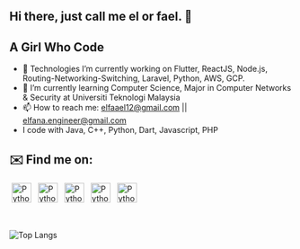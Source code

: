 ## Hi there, just call me el or fael. 👋 
   ## A Girl Who Code


- 🔭 Technologies I’m currently working on Flutter, ReactJS, Node.js, Routing-Networking-Switching, Laravel, Python, AWS, GCP.
- 🌱 I’m currently learning Computer Science, Major in Computer Networks & Security at Universiti Teknologi Malaysia
- 📫 How to reach me: elfaael12@gmail.com || elfana.engineer@gmail.com 
- I code with Java, C++, Python, Dart, Javascript, PHP

## ✉️ Find me on:


<p align="left">
 <a href="https://www.linkedin.com/in/elfana-anamta-chatya/" target="_blank" rel="noopener noreferrer"> <img src="https://cdn.jsdelivr.net/npm/simple-icons@v3/icons/linkedin.svg" alt="Python" height="35" style="vertical-align:top; margin:4px"></a>
 <a href="https://twitter.com/elfaael" target="_blank" rel="noopener noreferrer"> <img src="https://cdn.jsdelivr.net/npm/simple-icons@v3/icons/twitter.svg" alt="Python" height="35" style="vertical-align:top; margin:4px"></a>
   <a href="https://www.behance.net/elfaael" target="_blank" rel="noopener noreferrer"> <img src="https://cdn.jsdelivr.net/npm/simple-icons@v3/icons/behance.svg" alt="Python" height="35" style="vertical-align:top; margin:4px"></a>
      <a href="https://open.spotify.com/playlist/1qdTIddmzSxZDOcjjjnnnn" target="_blank" rel="noopener noreferrer"> <img src="https://cdn.jsdelivr.net/npm/simple-icons@v3/icons/spotify.svg" alt="Python" height="35" style="vertical-align:top; margin:4px"></a>
    <a href="https://wordsofelfaael.medium.com/" target="_blank" rel="noopener noreferrer"> <img src="https://cdn.jsdelivr.net/npm/simple-icons@v3/icons/medium.svg" alt="Python" height="35" style="vertical-align:top; margin:4px"></a>
</p>

<br />

![Top Langs](https://github-readme-stats.vercel.app/api/top-langs/?username=codesbyel&theme=tokyonight)



<!--
**codesbyel/codesbyel** is a ✨ _special_ ✨ repository because its `README.md` (this file) appears on your GitHub profile. 
- 💬 Ask me about ...
- 😄 Pronouns: ...
- ⚡ Fun fact: ...
-->
